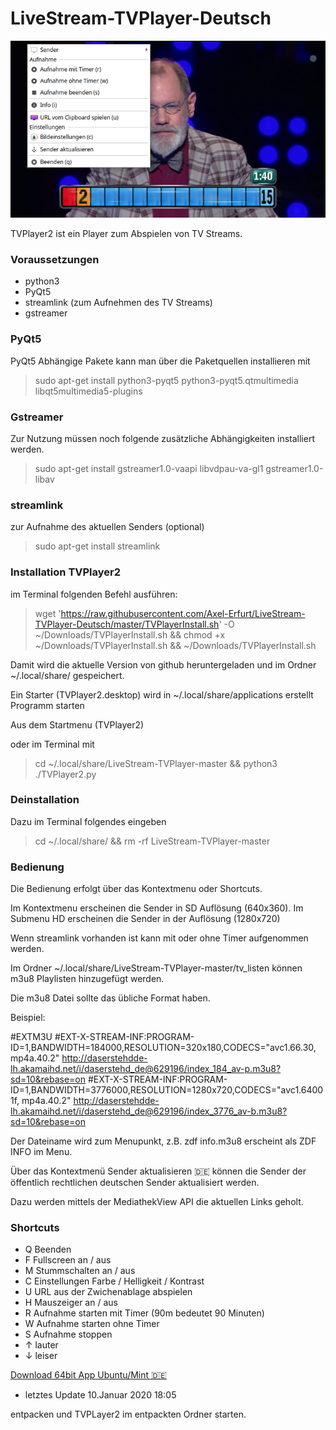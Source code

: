 # LiveStream-TVPlayer-Deutsch

![screenshot](https://github.com/Axel-Erfurt/LiveStream-TVPlayer-Deutsch/blob/master/screenshot.png)

TVPlayer2 ist ein Player zum Abspielen von TV Streams.

### Voraussetzungen

- python3
- PyQt5
- streamlink (zum Aufnehmen des TV Streams)
- gstreamer

### PyQt5

PyQt5 Abhängige Pakete kann man über die Paketquellen installieren mit

> sudo apt-get install python3-pyqt5 python3-pyqt5.qtmultimedia libqt5multimedia5-plugins  

### Gstreamer

Zur Nutzung müssen noch folgende zusätzliche Abhängigkeiten installiert werden.

> sudo apt-get install gstreamer1.0-vaapi libvdpau-va-gl1 gstreamer1.0-libav 

### streamlink

zur Aufnahme des aktuellen Senders (optional)

> sudo apt-get install streamlink 

### Installation TVPlayer2

im Terminal folgenden Befehl ausführen:

> wget 'https://raw.githubusercontent.com/Axel-Erfurt/LiveStream-TVPlayer-Deutsch/master/TVPlayerInstall.sh' -O ~/Downloads/TVPlayerInstall.sh && chmod +x ~/Downloads/TVPlayerInstall.sh && ~/Downloads/TVPlayerInstall.sh

Damit wird die aktuelle Version von github heruntergeladen und im Ordner ~/.local/share/ gespeichert.

Ein Starter (TVPlayer2.desktop) wird in ~/.local/share/applications erstellt
Programm starten

Aus dem Startmenu (TVPlayer2)

oder im Terminal mit

> cd ~/.local/share/LiveStream-TVPlayer-master && python3 ./TVPlayer2.py 

### Deinstallation

Dazu im Terminal folgendes eingeben

> cd ~/.local/share/ && rm -rf LiveStream-TVPlayer-master 

### Bedienung

Die Bedienung erfolgt über das Kontextmenu oder Shortcuts.

Im Kontextmenu erscheinen die Sender in SD Auflösung (640x360). Im Submenu HD erscheinen die Sender in der Auflösung (1280x720)

Wenn streamlink vorhanden ist kann mit oder ohne Timer aufgenommen werden.

Im Ordner ~/.local/share/LiveStream-TVPlayer-master/tv_listen können m3u8 Playlisten hinzugefügt werden.

Die m3u8 Datei sollte das übliche Format haben.

Beispiel:

#EXTM3U
#EXT-X-STREAM-INF:PROGRAM-ID=1,BANDWIDTH=184000,RESOLUTION=320x180,CODECS="avc1.66.30, mp4a.40.2"
http://daserstehdde-lh.akamaihd.net/i/daserstehd_de@629196/index_184_av-p.m3u8?sd=10&rebase=on
#EXT-X-STREAM-INF:PROGRAM-ID=1,BANDWIDTH=3776000,RESOLUTION=1280x720,CODECS="avc1.64001f, mp4a.40.2"
http://daserstehdde-lh.akamaihd.net/i/daserstehd_de@629196/index_3776_av-b.m3u8?sd=10&rebase=on

Der Dateiname wird zum Menupunkt, z.B. zdf info.m3u8 erscheint als ZDF INFO im Menu.

Über das Kontextmenü Sender aktualisieren 🇩🇪 können die Sender der öffentlich rechtlichen deutschen Sender aktualisiert werden.

Dazu werden mittels der MediathekView API die aktuellen Links geholt.

### Shortcuts

- Q 	Beenden
- F 	Fullscreen an / aus
- M 	Stummschalten an / aus
- C 	Einstellungen Farbe / Helligkeit / Kontrast
- U 	URL aus der Zwichenablage abspielen
- H 	Mauszeiger an / aus
- R 	Aufnahme starten mit Timer (90m bedeutet 90 Minuten)
- W 	Aufnahme starten ohne Timer
- S 	Aufnahme stoppen
- ↑ 	lauter
- ↓ 	leiser 

[Download 64bit App Ubuntu/Mint 🇩🇪](https://www.dropbox.com/s/mklr44bcu92kc1g/TVPlayer2_64_deutsch.tar.gz?dl=1)

* letztes Update 10.Januar 2020 18:05

entpacken und TVPLayer2 im entpackten Ordner starten.

